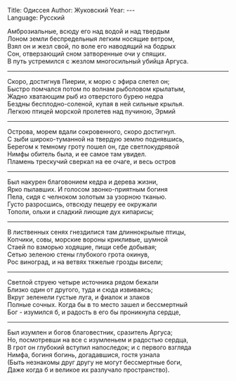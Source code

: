 Title: Одиссея
Author: Жуковский
Year: ---  
Language: Русский  

Амброзиальные, всюду его над водой и над твердым<br />
Лоном земли беспредельныя легким носящие ветром,<br />
Взял он и жезл свой, по воле его наводящий на бодрых<br />
Сон, отверзающий сном затворенные очи у спящих.<br />
В путь устремился с жезлом многосильный убийца Аргуса.<br />

---
Скоро, достигнув Пиерии, к морю с эфира слетел он;<br />
Быстро помчался потом по волнам рыболовом крылатым,<br />
Жадно хватающим рыб из отверстого бурею недра<br />
Бездны бесплодно-соленой, купая в ней сильные крылья.<br />
Легкою птицей морской пролетев над пучиною, Эрмий<br />

---
Острова, морем вдали сокровенного, скоро достигнул.<br />
С зыби широко-туманной на твердую землю поднявшись,<br />
Берегом к темному гроту пошел он, где светлокудрявой<br />
Нимфы обитель была, и ее самое там увидел.<br />
Пламень трескучий сверкал на ее очаге, и весь остров<br />

---
Был накурен благовонием кедра и дерева жизни,<br />
Ярко пылавших. И голосом звонко-приятным богиня<br />
Пела, сидя с челноком золотым за узорною тканью.<br />
Густо разросшись, отвсюду пещеру ее окружали<br />
Тополи, ольхи и сладкий лиющие дух кипарисы;<br />

---
В лиственных сенях гнездилися там длиннокрылые птицы,<br />
Копчики, совы, морские вороны крикливые, шумной<br />
Стаей по взморью ходящие, пищи себе добывая;<br />
Сетью зеленою стены глубокого грота окинув,<br />
Рос виноград, и на ветвях тяжелые грозды висели;<br />

---
Светлой струею четыре источника рядом бежали<br />
Близко один от другого, туда и сюда извиваясь;<br />
Вкруг зеленели густые луга, и фиалок и злаков<br />
Полные сочных. Когда бы в то место зашел и бессмертный<br />
Бог - изумился б, и радость в его бы проникнула сердце,<br />

---
Был изумлен и богов благовестник, сразитель Аргуса;<br />
Но, посмотревши на все с изумленьем и радостью сердца,<br />
В грот он глубокий вступил напоследок; и с первого взгляда<br />
Нимфа, богиня богинь, догадавшися, гостя узнала<br />
(Быть незнакомы друг другу не могут бессмертные боги,<br />
Даже когда б и великое их разлучало пространство).<br />